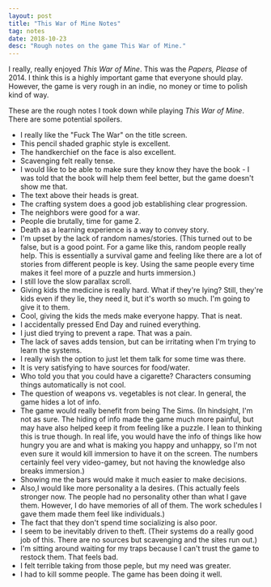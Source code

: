 ```yaml
---
layout: post
title: "This War of Mine Notes"
tag: notes
date: 2018-10-23
desc: "Rough notes on the game This War of Mine."
---
```



I really, really enjoyed *This War of Mine*. This was the *Papers, Please* of 2014. I think this is a highly important game that everyone should play. However, the game is very rough in an indie, no money or time to polish kind of way.


These are the rough notes I took down while playing *This War of Mine*. There are some potential spoilers.
- I really like the "Fuck The War" on the title screen.
- This pencil shaded graphic style is excellent.
- The handkerchief on the face is also excellent.
- Scavenging felt really tense.
- I would like to be able to make sure they know they have the book - I was told that the book will help them feel better, but the game doesn't show me that.
- The text above their heads is great.
- The crafting system does a good job establishing clear progression.
- The neighbors were good for a war.
- People die brutally, time for game 2.
- Death as a learning experience is a way to convey story.
- I'm upset by the lack of random names/stories. (This turned out to be false, but is a good point. For a game like this, random people really help. This is essentially a survival game and feeling like there are a lot of stories from different people is key. Using the same people every time makes it feel more of a puzzle and hurts immersion.)
- I still love the slow parallax scroll.
- Giving kids the medicine is really hard. What if they're lying? Still, they're kids even if they lie, they need it, but it's worth so much. I'm going to give it to them.
- Cool, giving the kids the meds make everyone happy. That is neat.
- I accidentally pressed End Day and ruined everything.
- I just died trying to prevent a rape. That was a pain.
- The lack of saves adds tension, but can be irritating when I'm trying to learn the systems.
- I really wish the option to just let them talk for some time was there.
- It is very satisfying to have sources for food/water.
- Who told you that you could have a cigarette? Characters consuming things automatically is not cool.
- The question of weapons vs. vegetables is not clear. In general, the game hides a lot of info.
- The game would really benefit from being The Sims. (In hindsight, I'm not as sure. The hiding of info made the game much more painful, but may have also helped keep it from feeling like a puzzle. I lean to thinking this is true though. In real life, you would have the info of things like how hungry you are and what is making you happy and unhappy, so I'm not even sure it would kill immersion to have it on the screen. The numbers certainly feel very video-gamey, but not having the knowledge also breaks immersion.)
- Showing me the bars would make it much easier to make decisions.
- Also,I would like more personality a la desires. (This actually feels stronger now. The people had no personality other than what I gave them. However, I do have memories of all of them. The work schedules I gave them made them feel like individuals.)
- The fact that they don't spend time socializing is also poor.
- I seem to be inevitably driven to theft. (Their systems do a really good job of this. There are no sources but scavenging and the sites run out.)
- I'm sitting around waiting for my traps because I can't trust the game to restock them. That feels bad.
- I felt terrible taking from those peple, but my need was greater.
- I had to kill somme people. The game has been doing it well.
  


